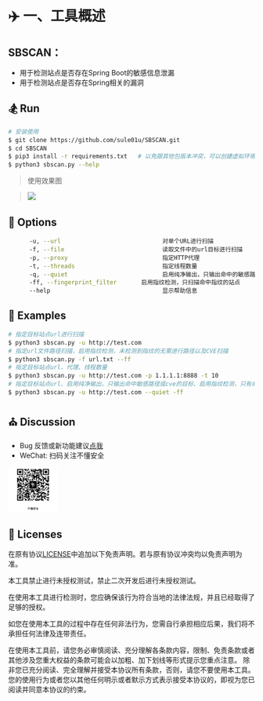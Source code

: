 # ✈️ 一、工具概述
## SBSCAN：
- 用于检测站点是否存在Spring Boot的敏感信息泄漏
- 用于检测站点是否存在Spring相关的漏洞

## 🏂 Run
```Bash
# 安装使用
$ git clone https://github.com/sule01u/SBSCAN.git
$ cd SBSCAN
$ pip3 install -r requirements.txt   # 以免跟其他包版本冲突，可以创建虚拟环境后安装项目依赖
$ python3 sbscan.py --help
```
> 使用效果图

>  ![](https://p.ipic.vip/1j9o3a.png)


## 🎡 Options
```Bash
      -u, --url               				对单个URL进行扫描
      -f, --file              				读取文件中的url目标进行扫描
      -p, --proxy             				指定HTTP代理
      -t, --threads           				指定线程数量
      -q, --quiet             				启用纯净输出，只输出命中的敏感路径信息
      -ff, --fingerprint_filter       启用指纹检测，只扫描命中指纹的站点
      --help                  				显示帮助信息

```

## 🎨 Examples
```Bash
# 指定目标站点url进行扫描
$ python3 sbscan.py -u http://test.com
# 指定url文件路径扫描，启用指纹检测，未检测到指纹的无需进行路径以及CVE扫描
$ python3 sbscan.py -f url.txt --ff
# 指定目标站点url、代理、线程数量
$ python3 sbscan.py -u http://test.com -p 1.1.1.1:8888 -t 10
# 指定目标站点url、启用纯净输出，只输出命中敏感路径或cve的目标、启用指纹检测，只有命中指纹的才继续扫描
$ python3 sbscan.py -u http://test.com --quiet -ff
```

## ⛪ Discussion
* Bug 反馈或新功能建议[点我](https://github.com/sule01u/SBSCAN/issues)
* WeChat: 扫码关注不懂安全
<p>
    <img alt="QR-code" src="https://github.com/sule01u/BigTree975.github.io/blob/master/img/mine.png" width="20%" height="20%" style="max-width:100%;">
</p>

## 📑 Licenses

在原有协议[LICENSE](https://github.com/sule01u/SBSCAN/blob/master/LICENSE)中追加以下免责声明。若与原有协议冲突均以免责声明为准。

本工具禁止进行未授权测试，禁止二次开发后进行未授权测试。

在使用本工具进行检测时，您应确保该行为符合当地的法律法规，并且已经取得了足够的授权。

如您在使用本工具的过程中存在任何非法行为，您需自行承担相应后果，我们将不承担任何法律及连带责任。

在使用本工具前，请您务必审慎阅读、充分理解各条款内容，限制、免责条款或者其他涉及您重大权益的条款可能会以加粗、加下划线等形式提示您重点注意。 除非您已充分阅读、完全理解并接受本协议所有条款，否则，请您不要使用本工具。您的使用行为或者您以其他任何明示或者默示方式表示接受本协议的，即视为您已阅读并同意本协议的约束。
